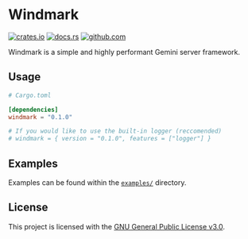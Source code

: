 # Windmark

[![crates.io](https://img.shields.io/crates/v/windmark.svg)](https://crates.io/crates/windmark)
[![docs.rs](https://docs.rs/windmark/badge.svg)](https://docs.rs/windmark)
[![github.com](https://github.com/gemrest/windmark/actions/workflows/check.yaml/badge.svg?branch=main)](https://github.com/gemrest/windmark/actions/workflows/check.yaml)

Windmark is a simple and highly performant Gemini server framework.

## Usage

```toml
# Cargo.toml

[dependencies]
windmark = "0.1.0"

# If you would like to use the built-in logger (reccomended)
# windmark = { version = "0.1.0", features = ["logger"] }
```

## Examples

Examples can be found within the [`examples/`](./examples) directory.

## License

This project is licensed with the [GNU General Public License v3.0](./LICENSE).
